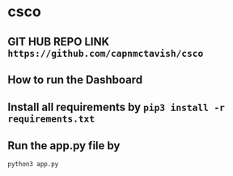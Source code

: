 # csco

## GIT HUB REPO LINK ```https://github.com/capnmctavish/csco```

## How to run the Dashboard 
## Install all requirements by ```pip3 install -r requirements.txt```

## Run the app.py file by
```python3 app.py```